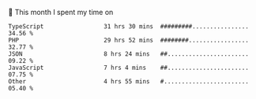 📅 This month I spent my time on

<!--START_SECTION:waka-->

```text
TypeScript                 31 hrs 30 mins  #########................   34.56 %
PHP                        29 hrs 52 mins  ########.................   32.77 %
JSON                       8 hrs 24 mins   ##.......................   09.22 %
JavaScript                 7 hrs 4 mins    ##.......................   07.75 %
Other                      4 hrs 55 mins   #........................   05.40 %
```

<!--END_SECTION:waka-->
